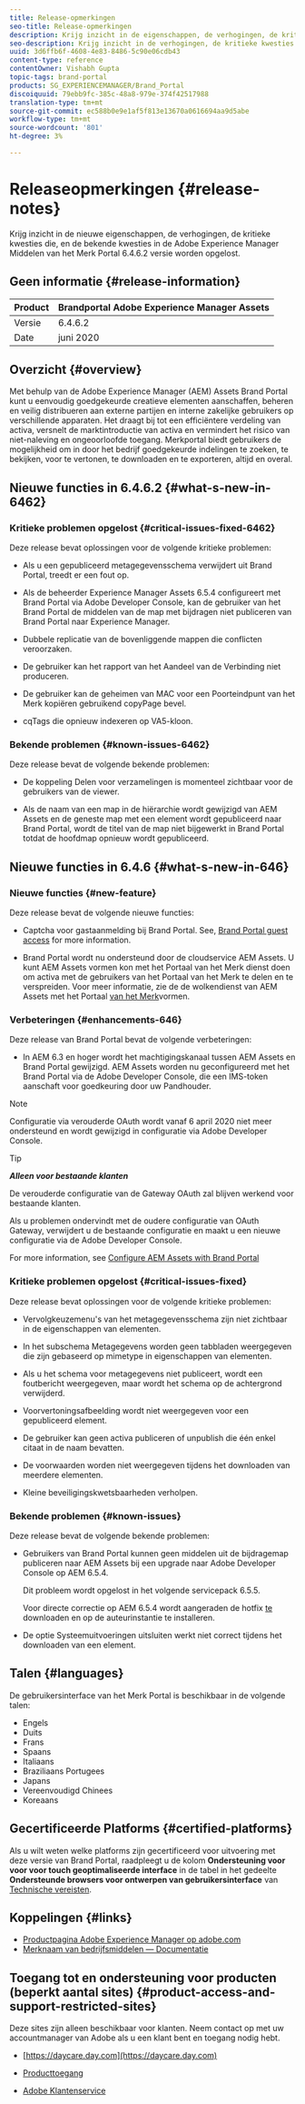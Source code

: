 ```yaml
---
title: Release-opmerkingen
seo-title: Release-opmerkingen
description: Krijg inzicht in de eigenschappen, de verhogingen, de kritieke kwesties die, en de bekende kwesties in de Adobe Experience Manager Middelen van het Merk Portal 6.4.6.2 versie worden opgelost.
seo-description: Krijg inzicht in de verhogingen, de kritieke kwesties die, en bekende kwesties in de Adobe Experience Manager Middelen van het Merk Portal 6.4.6.2 versie worden opgelost.
uuid: 3d6ffb6f-4608-4e83-8486-5c90e06cdb43
content-type: reference
contentOwner: Vishabh Gupta
topic-tags: brand-portal
products: SG_EXPERIENCEMANAGER/Brand_Portal
discoiquuid: 79ebb9fc-385c-48a8-979e-374f42517988
translation-type: tm+mt
source-git-commit: ec588b0e9e1af5f813e13670a0616694aa9d5abe
workflow-type: tm+mt
source-wordcount: '801'
ht-degree: 3%

---
```



# Releaseopmerkingen {#release-notes}

Krijg inzicht in de nieuwe eigenschappen, de verhogingen, de kritieke kwesties die, en de bekende kwesties in de Adobe Experience Manager Middelen van het Merk Portal 6.4.6.2 versie worden opgelost.

## Geen informatie {#release-information}

| Product | Brandportal Adobe Experience Manager Assets |
|---|---|
| Versie | 6.4.6.2 |
| Date | juni 2020 |

## Overzicht {#overview}

Met behulp van de Adobe Experience Manager (AEM) Assets Brand Portal kunt u eenvoudig goedgekeurde creatieve elementen aanschaffen, beheren en veilig distribueren aan externe partijen en interne zakelijke gebruikers op verschillende apparaten. Het draagt bij tot een efficiëntere verdeling van activa, versnelt de marktintroductie van activa en vermindert het risico van niet-naleving en ongeoorloofde toegang. Merkportal biedt gebruikers de mogelijkheid om in door het bedrijf goedgekeurde indelingen te zoeken, te bekijken, voor te vertonen, te downloaden en te exporteren, altijd en overal.

## Nieuwe functies in 6.4.6.2 {#what-s-new-in-6462}

### Kritieke problemen opgelost {#critical-issues-fixed-6462}

Deze release bevat oplossingen voor de volgende kritieke problemen:

* Als u een gepubliceerd metagegevensschema verwijdert uit Brand Portal, treedt er een fout op.

* Als de beheerder Experience Manager Assets 6.5.4 configureert met Brand Portal via Adobe Developer Console, kan de gebruiker van het Brand Portal de middelen van de map met bijdragen niet publiceren van Brand Portal naar Experience Manager.

* Dubbele replicatie van de bovenliggende mappen die conflicten veroorzaken.

* De gebruiker kan het rapport van het Aandeel van de Verbinding niet produceren.

* De gebruiker kan de geheimen van MAC voor een Poorteindpunt van het Merk kopiëren gebruikend copyPage bevel.

* cqTags die opnieuw indexeren op VA5-kloon.


### Bekende problemen {#known-issues-6462}

Deze release bevat de volgende bekende problemen:

* De koppeling Delen voor verzamelingen is momenteel zichtbaar voor de gebruikers van de viewer.

* Als de naam van een map in de hiërarchie wordt gewijzigd van AEM Assets en de geneste map met een element wordt gepubliceerd naar Brand Portal, wordt de titel van de map niet bijgewerkt in Brand Portal totdat de hoofdmap opnieuw wordt gepubliceerd.


## Nieuwe functies in 6.4.6 {#what-s-new-in-646}

### Nieuwe functies {#new-feature}

Deze release bevat de volgende nieuwe functies:

* Captcha voor gastaanmelding bij Brand Portal. See, [Brand Portal guest access](../using/guest-access.md) for more information.

* Brand Portal wordt nu ondersteund door de cloudservice AEM Assets. U kunt AEM Assets vormen kon met het Portaal van het Merk dienst doen om activa met de gebruikers van het Portaal van het Merk te delen en te verspreiden.
Voor meer informatie, zie de de wolkendienst van AEM Assets met het Portaal [van het Merk](https://docs.adobe.com/content/help/en/experience-manager-cloud-service/assets/brand-portal/configure-aem-assets-with-brand-portal.html)vormen.

### Verbeteringen {#enhancements-646}

Deze release van Brand Portal bevat de volgende verbeteringen:

* In AEM 6.3 en hoger wordt het machtigingskanaal tussen AEM Assets en Brand Portal gewijzigd. AEM Assets worden nu geconfigureerd met het Brand Portal via de Adobe Developer Console, die een IMS-token aanschaft voor goedkeuring door uw Pandhouder.

>[!NOTE]
>
>Configuratie via verouderde OAuth wordt vanaf 6 april 2020 niet meer ondersteund en wordt gewijzigd in configuratie via Adobe Developer Console.

>[!TIP]
>
>***Alleen voor bestaande klanten***
>
>De verouderde configuratie van de Gateway OAuth zal blijven werkend voor bestaande klanten.
>
>Als u problemen ondervindt met de oudere configuratie van OAuth Gateway, verwijdert u de bestaande configuratie en maakt u een nieuwe configuratie via de Adobe Developer Console.

For more information, see [Configure AEM Assets with Brand Portal](configure-aem-assets-with-brand-portal.md)

### Kritieke problemen opgelost {#critical-issues-fixed}

Deze release bevat oplossingen voor de volgende kritieke problemen:

* Vervolgkeuzemenu&#39;s van het metagegevensschema zijn niet zichtbaar in de eigenschappen van elementen.

* In het subschema Metagegevens worden geen tabbladen weergegeven die zijn gebaseerd op mimetype in eigenschappen van elementen.

* Als u het schema voor metagegevens niet publiceert, wordt een foutbericht weergegeven, maar wordt het schema op de achtergrond verwijderd.

* Voorvertoningsafbeelding wordt niet weergegeven voor een gepubliceerd element.

* De gebruiker kan geen activa publiceren of unpublish die één enkel citaat in de naam bevatten.

* De voorwaarden worden niet weergegeven tijdens het downloaden van meerdere elementen.

* Kleine beveiligingskwetsbaarheden verholpen.

### Bekende problemen {#known-issues}

Deze release bevat de volgende bekende problemen:

* Gebruikers van Brand Portal kunnen geen middelen uit de bijdragemap publiceren naar AEM Assets bij een upgrade naar Adobe Developer Console op AEM 6.5.4.

   Dit probleem wordt opgelost in het volgende servicepack 6.5.5.

   Voor directe correctie op AEM 6.5.4 wordt aangeraden de hotfix [te](https://www.adobeaemcloud.com/content/marketplace/marketplaceProxy.html?packagePath=/content/companies/public/adobe/packages/cq650/hotfix/cq-6.5.0-hotfix-33041) downloaden en op de auteurinstantie te installeren.

* De optie Systeemuitvoeringen uitsluiten werkt niet correct tijdens het downloaden van een element.


## Talen {#languages}

De gebruikersinterface van het Merk Portal is beschikbaar in de volgende talen:

* Engels
* Duits
* Frans
* Spaans
* Italiaans
* Braziliaans Portugees
* Japans
* Vereenvoudigd Chinees
* Koreaans

## Gecertificeerde Platforms {#certified-platforms}

Als u wilt weten welke platforms zijn gecertificeerd voor uitvoering met deze versie van Brand Portal, raadpleegt u de kolom **Ondersteuning voor voor voor touch geoptimaliseerde interface** in de tabel in het gedeelte **Ondersteunde browsers voor ontwerpen van gebruikersinterface** van [Technische vereisten](https://helpx.adobe.com/experience-manager/6-4/sites/deploying/using/technical-requirements.html).

## Koppelingen {#links}

* [Productpagina Adobe Experience Manager op adobe.com](http://www.adobe.com/in/marketing-cloud/experience-manager.html)
* [Merknaam van bedrijfsmiddelen — Documentatie](https://helpx.adobe.com/nl/experience-manager/brand-portal/user-guide.html)

## Toegang tot en ondersteuning voor producten (beperkt aantal sites) {#product-access-and-support-restricted-sites}

Deze sites zijn alleen beschikbaar voor klanten. Neem contact op met uw accountmanager van Adobe als u een klant bent en toegang nodig hebt.

* [https://daycare.day.com](https://daycare.day.com)

* [Producttoegang](https://login.marketing.adobe.com)

* [Adobe Klantenservice](https://helpx.adobe.com/contact.html)
